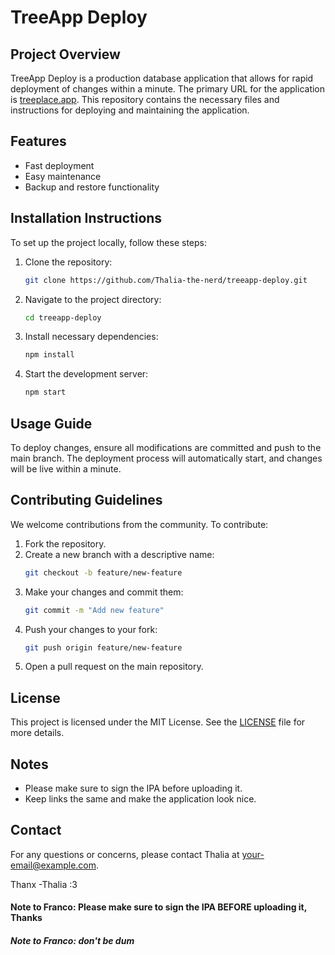 # TreeApp Deploy

## Project Overview
TreeApp Deploy is a production database application that allows for rapid deployment of changes within a minute. The primary URL for the application is [treeplace.app](https://treeplace.app). This repository contains the necessary files and instructions for deploying and maintaining the application.

## Features
- Fast deployment
- Easy maintenance
- Backup and restore functionality

## Installation Instructions
To set up the project locally, follow these steps:

1. Clone the repository:
    ```bash
    git clone https://github.com/Thalia-the-nerd/treeapp-deploy.git
    ```
2. Navigate to the project directory:
    ```bash
    cd treeapp-deploy
    ```
3. Install necessary dependencies:
    ```bash
    npm install
    ```
4. Start the development server:
    ```bash
    npm start
    ```

## Usage Guide
To deploy changes, ensure all modifications are committed and push to the main branch. The deployment process will automatically start, and changes will be live within a minute.

## Contributing Guidelines
We welcome contributions from the community. To contribute:

1. Fork the repository.
2. Create a new branch with a descriptive name:
    ```bash
    git checkout -b feature/new-feature
    ```
3. Make your changes and commit them:
    ```bash
    git commit -m "Add new feature"
    ```
4. Push your changes to your fork:
    ```bash
    git push origin feature/new-feature
    ```
5. Open a pull request on the main repository.

## License
This project is licensed under the MIT License. See the [LICENSE](LICENSE) file for more details.

## Notes
- Please make sure to sign the IPA before uploading it.
- Keep links the same and make the application look nice.

## Contact
For any questions or concerns, please contact Thalia at [your-email@example.com](mailto:your-email@example.com).

Thanx -Thalia :3

#### Note to Franco: Please make sure to sign the IPA BEFORE uploading it, Thanks
##### Note to Franco: don't be dum
